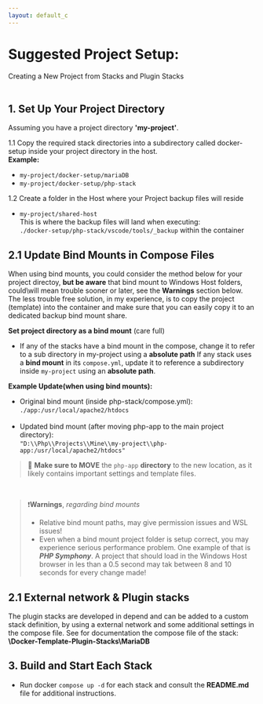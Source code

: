 ```yaml
---
layout: default_c
---
```


# Suggested Project Setup:
Creating a New Project from Stacks and Plugin Stacks <br><br>

## 1. Set Up Your Project Directory
Assuming you have a project directory **'my-project'**.

1.1 Copy the required stack directories into a subdirectory called docker-setup inside your project directory in the host.<br>
**Example:**<br>
- `my-project/docker-setup/mariaDB`
- `my-project/docker-setup/php-stack`

1.2 Create a folder in the Host where your Project backup files will reside
- `my-project/shared-host` <br>
This is where the backup files will land when executing: <br>
`./docker-setup/php-stack/vscode/tools/_backup` within the container

## 2.1  Update Bind Mounts in Compose Files
When using bind mounts, you could consider the method below for your project directoy, **but be aware** that bind mount to Windows Host folders, could\will mean trouble sooner or later, see the **Warnings** section below. The less trouble free solution, in my experience, is to copy the project (template) into the container and make sure that you can easily copy it to an dedicated backup bind mount share.

**Set project directory as a bind mount** (care full)
-   If any of the stacks have a bind mount in the compose, change it to refer to a sub directory in my-project using a **absolute path** 
If any stack uses a **bind mount** in its `compose.yml`, update it to reference a subdirectory inside `my-project` using an **absolute path**.

**Example Update(when using bind mounts):**
-  Original bind mount (inside php-stack/compose.yml): <br>
`./app:/usr/local/apache2/htdocs ` <br> <br>
- Updated bind mount (after moving php-app to the main project directory): <br>
 `"D:\\Php\\Projects\\Mine\\my-project\\php-app:/usr/local/apache2/htdocs"`

> 🔹 **Make sure to MOVE** the `php-app` **directory** to the new location, as it likely contains important settings and template files.

<br>

>❗**Warnings**, *regarding bind mounts* 
>  - Relative bind mount paths,  may give permission issues and WSL issues!
>  - Even when a bind mount project folder is setup correct, you may experience serious performance problem. One example of that is ***PHP Symphony***. A project that should load in the Windows Host browser in les than a 0.5 second may tak between 8 and 10 seconds for every change made! 

## 2.1  External network & Plugin stacks
The plugin stacks are developed in depend and can be added to a custom stack definition, by using a external network and some additional settings in the compose file. See for documentation the compose file of the stack: **\Docker-Template-Plugin-Stacks\MariaDB**


## 3. Build and Start Each Stack
- Run docker `compose up -d` for each stack and consult the **README.md** file for additional instructions.